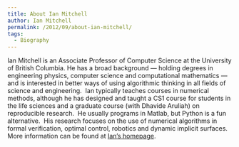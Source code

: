 ```yaml
---
title: About Ian Mitchell
author: Ian Mitchell
permalink: /2012/09/about-ian-mitchell/
tags:
  - Biography
---
```

Ian Mitchell is an Associate Professor of Computer Science at the University of British Columbia. He has a broad background &#8212; holding degrees in engineering physics, computer science and computational mathematics &#8212; and is interested in better ways of using algorithmic thinking in all fields of science and engineering.  Ian typically teaches courses in numerical methods, although he has designed and taught a CS1 course for students in the life sciences and a graduate course (with Dhavide Aruliah) on reproducible research.  He usually programs in Matlab, but Python is a fun alternative.  His research focuses on the use of numerical algorithms in formal verification, optimal control, robotics and dynamic implicit surfaces.  More information can be found at <a href="http://www.cs.ubc.ca/~mitchell" target="_blank">Ian&#8217;s homepage</a>.
